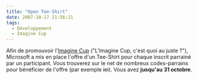 ```yaml
---
title: "Open Tee-Shirt"
date: 2007-10-17 21:56:21
tags:
  - Développement
  - Imagine Cup
---
```


Afin de promouvoir l'[Imagine Cup](http://www.microsoft.com/france/etudiants/vivre-un-challenge/imagine-cup-france/concours-informatique.aspx) ("L'Imagine Cup, c'est quoi au juste&nbsp;?"), Microsoft a mis en place l'offre d'un Tee-Shirt pour chaque inscrit parrainé par un participant. Vous trouverez sur le net de nombreux codes-parrains pour bénéficier de l'offre (par exemple <s title="Ce site n'existe plus">ici</s>). Vous avez **jusqu'au 31 octobre**.